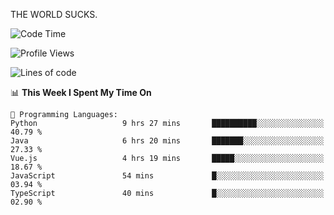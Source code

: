 THE WORLD SUCKS.

<!--START_SECTION:waka-->
![Code Time](http://img.shields.io/badge/Code%20Time-692%20hrs%2033%20mins-blue)

![Profile Views](http://img.shields.io/badge/Profile%20Views-0-blue)

![Lines of code](https://img.shields.io/badge/From%20Hello%20World%20I%27ve%20Written-2.2%20million%20lines%20of%20code-blue)

📊 **This Week I Spent My Time On** 

```text
💬 Programming Languages: 
Python                   9 hrs 27 mins       ██████████░░░░░░░░░░░░░░░   40.79 % 
Java                     6 hrs 20 mins       ███████░░░░░░░░░░░░░░░░░░   27.33 % 
Vue.js                   4 hrs 19 mins       █████░░░░░░░░░░░░░░░░░░░░   18.67 % 
JavaScript               54 mins             █░░░░░░░░░░░░░░░░░░░░░░░░   03.94 % 
TypeScript               40 mins             █░░░░░░░░░░░░░░░░░░░░░░░░   02.90 % 
```


<!--END_SECTION:waka-->
